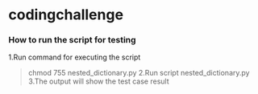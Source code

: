 # codingchallenge

### How to run the script for testing ###
1.Run command for executing the script 
>chmod 755 nested_dictionary.py
2.Run script nested_dictionary.py
3.The output will show the test case result